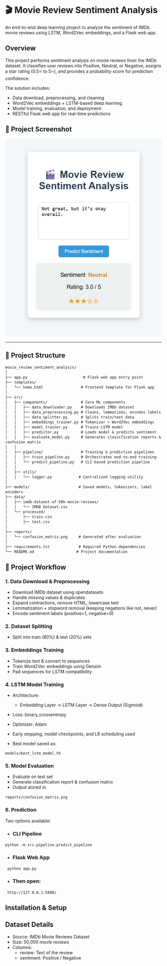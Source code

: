 # 🎬 Movie Review Sentiment Analysis

An end-to-end deep learning project to analyze the sentiment of IMDb movie reviews using LSTM, Word2Vec embeddings, and a Flask web app.

## Overview

This project performs sentiment analysis on movie reviews from the IMDb dataset.
It classifies user reviews into Positive, Neutral, or Negative, assigns a star rating (0.5⭐ to 5⭐), and provides a probability score for prediction confidence.

The solution includes:
- Data download, preprocessing, and cleaning
- Word2Vec embeddings + LSTM-based deep learning
- Model training, evaluation, and deployment
- RESTful Flask web app for real-time predictions

## 📸 Project Screenshot  

![Movie Review Sentiment Analysis](https://github.com/Subith-Varghese/Moview_Review_Sentiment_Analysis/blob/f3e0d61795752d5c4a09b52507589565ad107025/Screenshot%202025-09-04%20202555.png)


---
## 📂 Project Structure

```
movie_review_sentiment_analysis/
│
├── app.py                         # Flask web app entry point
├── templates/
│   └── home.html                 # Frontend template for Flask app
│
├── src/
│   ├── components/               # Core ML components
│   │   ├── data_downloader.py    # Downloads IMDb dataset
│   │   ├── data_preprocessing.py # Cleans, lemmatizes, encodes labels
│   │   ├── data_splitter.py      # Splits train/test data
│   │   ├── embeddings_trainer.py # Tokenizer + Word2Vec embeddings
│   │   ├── model_trainer.py      # Trains LSTM model
│   │   ├── predictor.py          # Loads model & predicts sentiment
│   │   ├── evaluate_model.py     # Generates classification reports & confusion matrix
│   │
│   ├── pipeline/                 # Training & prediction pipelines
│   │   ├── train_pipeline.py     # Orchestrates end-to-end training
│   │   └── predict_pipeline.py   # CLI-based prediction pipeline
│   │
│   ├── utils/
│   │   └── logger.py            # Centralized logging utility
│
├── models/                      # Saved models, tokenizers, label encoders
├── data/
│   ├── imdb-dataset-of-50k-movie-reviews/
│   │   └── IMDB Dataset.csv
│   └── processed/
│       ├── train.csv
│       ├── test.csv
│
├── reports/
│   └── confusion_matrix.png     # Generated after evaluation
│
├── requirements.txt             # Required Python dependencies
└── README.md                   # Project documentation

```

## 🚀 Project Workflow
### 1. Data Download & Preprocessing

- Download IMDb dataset using opendatasets
- Handle missing values & duplicates
- Expand contractions, remove HTML, lowercase text
- Lemmatization + stopword removal (keeping negations like not, never)
- Encode sentiment labels (positive=1, negative=0)

### 2. Dataset Splitting
- Split into train (80%) & test (20%) sets

### 3. Embeddings Training

- Tokenize text & convert to sequences
- Train Word2Vec embeddings using Gensim
- Pad sequences for LSTM compatibility

### 4. LSTM Model Training

- Architecture:
  - Embedding Layer → LSTM Layer → Dense Output (Sigmoid)

- Loss: binary_crossentropy
- Optimizer: Adam
- Early stopping, model checkpoints, and LR scheduling used
- Best model saved as:

```
models/best_lstm_model.h5
```
### 5. Model Evaluation
- Evaluate on test set
- Generate classification report & confusion matrix
- Output stored in:

``` reports/confusion_matrix.png ```

### 6. Prediction

Two options available:
- ### CLI Pipeline
``` python -m src.pipeline.predict_pipeline ```

- ### Flask Web App

``` python app.py```

- ### Then open:

``` http://127.0.0.1:5000/```

## Installation & Setup

## Dataset Details

- Source: IMDb Movie Reviews Dataset
- Size: 50,000 movie reviews
- Columns:
  - review: Text of the review
  - sentiment: Positive / Negative
